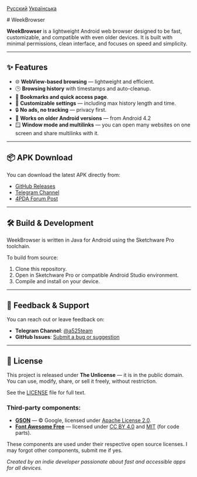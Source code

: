 [Русский](./README-ru.md)
[Українська](./README-uk.md)

﻿# WeekBrowser

**WeekBrowser** is a lightweight Android web browser designed to be fast, customizable, and compatible with even older devices. It is built with minimal permissions, clean interface, and focuses on speed and simplicity.

---

## ✨ Features

- 🌐 **WebView-based browsing** — lightweight and efficient.
- 🕒 **Browsing history** with timestamps and auto-cleanup.
- 📑 **Bookmarks and quick access page**.
- 💾 **Customizable settings** — including max history length and time.
- 🔒 **No ads, no tracking** — privacy first.
- 🧠 **Works on older Android versions** — from Android 4.2
- 🪟 **Window mode and multilinks** — you can open many websites on one screen and share multilinks with it.

---

## 📦 APK Download

You can download the latest APK directly from:
- [GitHub Releases](https://github.com/week5thor/WeekBrowser/releases)
- [Telegram Channel](https://t.me/a525team)
- [4PDA Forum Post](https://4pda.to/forum/index.php?showtopic=991617&view=findpost&p=131369013)

---

## 🛠 Build & Development

WeekBrowser is written in Java for Android using the Sketchware Pro toolchain.

To build from source:

1. Clone this repository.
2. Open in Sketchware Pro or compatible Android Studio environment.
3. Compile and install on your device.

---

## 💬 Feedback & Support

You can reach out or leave feedback on:

- **Telegram Channel**: [@a525team](https://t.me/a525team)
- **GitHub Issues**: [Submit a bug or suggestion](https://github.com/week5thor/WeekBrowser/issues)

---

## 🧾 License

This project is released under **The Unlicense** — it is in the public domain.  
You can use, modify, share, or sell it freely, without restriction.

See the [LICENSE](./LICENSE) file for full text.

### Third-party components:

- **[GSON](https://github.com/google/gson)** — © Google, licensed under [Apache License 2.0](https://www.apache.org/licenses/LICENSE-2.0).
- **[Font Awesome Free](https://fontawesome.com)** — licensed under [CC BY 4.0](https://creativecommons.org/licenses/by/4.0/) and [MIT](https://opensource.org/licenses/MIT) (for code parts).

These components are used under their respective open source licenses. I may forgot other components, submit me if yes.

*Created by an indie developer passionate about fast and accessible apps for all devices.*
